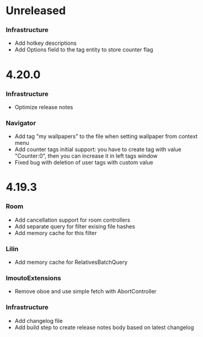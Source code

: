 # Unreleased

### Infrastructure
* Add hotkey descriptions
* Add Options field to the tag entity to store counter flag

# 4.20.0

### Infrastructure
* Optimize release notes 

### Navigator
* Add tag "my wallpapers" to the file when setting wallpaper from context menu
* Add counter tags initial support: you have to create tag with value "Counter:0",
then you can increase it in left tags window
* Fixed bug with deletion of user tags with custom value

# 4.19.3

### Room
* Add cancellation support for room controllers
* Add separate query for filter exising file hashes
* Add memory cache for this filter

### Lilin
* Add memory cache for RelativesBatchQuery

### ImoutoExtensions
* Remove oboe and use simple fetch with AbortController

### Infrastructure
* Add changelog file
* Add build step to create release notes body based on latest changelog
